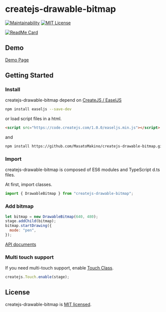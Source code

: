 # createjs-drawable-bitmap

[![Maintainability](https://api.codeclimate.com/v1/badges/f90aab522723c812411a/maintainability)](https://codeclimate.com/github/MasatoMakino/createjs-drawable-bitmap/maintainability)
[![MIT License](http://img.shields.io/badge/license-MIT-blue.svg?style=flat)](LICENSE)

[![ReadMe Card](https://github-readme-stats.vercel.app/api/pin/?username=MasatoMakino&repo=createjs-drawable-bitmap&show_owner=true)](https://github.com/MasatoMakino/createjs-drawable-bitmap)

## Demo

[Demo Page](https://masatomakino.github.io/createjs-drawable-bitmap/demo/)

## Getting Started

### Install

createjs-drawable-bitmap depend on [CreateJS / EaselJS](https://github.com/CreateJS/EaselJS)

```bash
npm install easeljs --save-dev
```

or load script files in a html.

```html
<script src="https://code.createjs.com/1.0.0/easeljs.min.js"></script>
```

and

```bash
npm install https://github.com/MasatoMakino/createjs-drawable-bitmap.git --save-dev
```

### Import

createjs-drawable-bitmap is composed of ES6 modules and TypeScript d.ts files.

At first, import classes.

```js
import { DrawableBitmap } from "createjs-drawable-bitmap";
```

### Add bitmap

```js
let bitmap = new DrawableBitmap(640, 480);
stage.addChild(bitmap);
bitmap.startDrawing({
  mode: "pen",
});
```

[API documents](https://masatomakino.github.io/createjs-drawable-bitmap/api/index.html)

### Multi touch support

If you need multi-touch support, enable [Touch Class](https://createjs.com/docs/easeljs/classes/Touch.html).

```js
createjs.Touch.enable(stage);
```

## License

createjs-drawable-bitmap is [MIT licensed](LICENSE).
